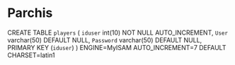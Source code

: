 # Parchis



CREATE TABLE `players` (
  `iduser` int(10) NOT NULL AUTO_INCREMENT,
  `User` varchar(50) DEFAULT NULL,
  `Password` varchar(50) DEFAULT NULL,
  PRIMARY KEY (`iduser`)
) ENGINE=MyISAM AUTO_INCREMENT=7 DEFAULT CHARSET=latin1
